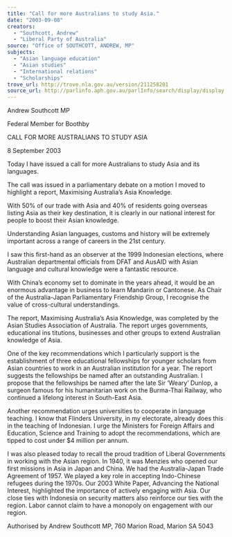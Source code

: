 ```yaml
---
title: "Call for more Australians to study Asia."
date: "2003-09-08"
creators:
  - "Southcott, Andrew"
  - "Liberal Party of Australia"
source: "Office of SOUTHCOTT, ANDREW, MP"
subjects:
  - "Asian language education"
  - "Asian studies"
  - "International relations"
  - "Scholarships"
trove_url: http://trove.nla.gov.au/version/211258201
source_url: http://parlinfo.aph.gov.au/parlInfo/search/display/display.w3p;query=Id%3A%22media/pressrel/FBEA6%22
---
```


 Andrew Southcott MP 

 Federal Member for Boothby 

 

 CALL FOR MORE AUSTRALIANS TO STUDY ASIA  

 8 September 2003   

 Today I have issued a call for more Australians to study Asia and its languages.   

 The call was issued in a parliamentary debate on a motion I moved to highlight a report, Maximising  Australia’s Asia Knowledge.   

 With 50% of our trade with Asia and 40% of residents going overseas listing Asia as their key destination, it  is clearly in our national interest for people to boost their Asian knowledge.   

 Understanding Asian languages, customs and history will be extremely important across a range of careers  in the 21st century.   

 I saw this first-hand as an observer at the 1999 Indonesian elections, where Australian departmental officials  from DFAT and AusAID with Asian language and cultural knowledge were a fantastic resource.    

 With China’s economy set to dominate in the years ahead, it would be an enormous advantage in business  to learn Mandarin or Cantonese. As Chair of the Australia-Japan Parliamentary Friendship Group, I  recognise the value of cross-cultural understandings.   

 The report, Maximising Australia’s Asia Knowledge, was completed by the Asian Studies Association of  Australia. The report urges governments, educational ins titutions, businesses and other groups to extend  Australian knowledge of Asia.   

 One of the key recommendations which I particularly support is the establishment of three educational  fellowships for younger scholars from Asian countries to work in an Australian institution for a year. The  report suggests the fellowships be named after an outstanding Australian. I propose that the fellowships be  named after the late Sir ‘Weary’ Dunlop, a surgeon famous for his humanitarian work on the Burma-Thai  Railway, who continued a lifelong interest in South-East Asia.   

 Another recommendation urges universities to cooperate in language teaching. I know that Flinders  University, in my electorate, already does this in the teaching of Indonesian. I urge the Ministers for Foreign  Affairs and Education, Science and Training to adopt the recommendations, which are tipped to cost under  $4 million per annum.   

 I was also pleased today to recall the proud tradition of Liberal Governments in working with the Asian  region. In 1940, it was Menzies who opened our first missions in Asia in Japan and China. We had the  Australia-Japan Trade Agreement of 1957. We played a key role in accepting Indo-Chinese refugees during  the 1970s. Our 2003 White Paper, Advancing the National Interest, highlighted the importance of actively  engaging with Asia. Our close ties with Indonesia on security matters also reinforce our ties with the region.  Labor cannot claim to have a monopoly on engagement with our region.  

 

 Authorised by Andrew Southcott MP, 760 Marion Road, Marion SA 5043 

 

